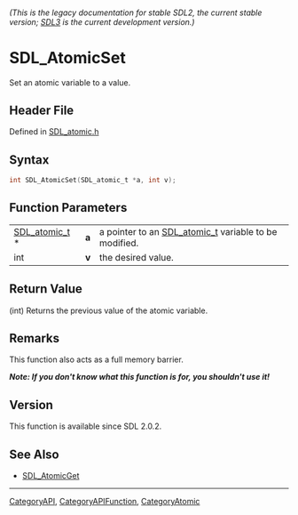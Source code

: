 ###### (This is the legacy documentation for stable SDL2, the current stable version; [SDL3](https://wiki.libsdl.org/SDL3/) is the current development version.)
# SDL_AtomicSet

Set an atomic variable to a value.

## Header File

Defined in [SDL_atomic.h](https://github.com/libsdl-org/SDL/blob/SDL2/include/SDL_atomic.h)

## Syntax

```c
int SDL_AtomicSet(SDL_atomic_t *a, int v);
```

## Function Parameters

|                                |       |                                                                       |
| ------------------------------ | ----- | --------------------------------------------------------------------- |
| [SDL_atomic_t](SDL_atomic_t) * | **a** | a pointer to an [SDL_atomic_t](SDL_atomic_t) variable to be modified. |
| int                            | **v** | the desired value.                                                    |

## Return Value

(int) Returns the previous value of the atomic variable.

## Remarks

This function also acts as a full memory barrier.

***Note: If you don't know what this function is for, you shouldn't use
it!***

## Version

This function is available since SDL 2.0.2.

## See Also

- [SDL_AtomicGet](SDL_AtomicGet)

----
[CategoryAPI](CategoryAPI), [CategoryAPIFunction](CategoryAPIFunction), [CategoryAtomic](CategoryAtomic)

